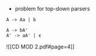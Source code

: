 - problem for top-down parsers

```A -> Aa | b```
```
A -> bA'
A' -> aA' | ϵ 
```

![[CD MOD 2.pdf#page=4]]